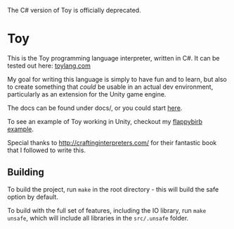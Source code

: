 The C# version of Toy is officially deprecated.

# Toy

This is the Toy programming language interpreter, written in C#. It can be tested out here: [toylang.com](https://www.toylang.com)

My goal for writing this language is simply to have fun and to learn, but also to create something that *could* be usable in an actual dev environment, particularly as an extension for the Unity game engine.

The docs can be found under docs/, or you could start [here](docs/reference_language.md).

To see an example of Toy working in Unity, checkout my [flappybirb example](https://github.com/Ratstail91/flappybirb).

Special thanks to http://craftinginterpreters.com/ for their fantastic book that I followed to write this.

## Building

To build the project, run `make` in the root directory - this will build the safe option by default.

To build with the full set of features, including the IO library, run `make unsafe`, which will include all libraries in the `src/.unsafe` folder.

